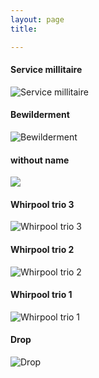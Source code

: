 ```yaml
---
layout: page
title: 

---
```

<link rel="amphtml" href="{{ page.id | prepend: '/YOURDIR' | prepend: site.baseurl | prepend: site.url }}">

#### Service millitaire

![Service millitaire](../img/paintings/Service%20millitaire.jpg)

#### Bewilderment

![Bewilderment](../img/paintings/bewilderment.jpg)

#### without name

![](../img/paintings/yellow%20curves.jpg)

#### Whirpool trio 3

![Whirpool trio 3](../img/paintings/Whirpool%203.jpg)

#### Whirpool trio 2

![Whirpool trio 2](../img/paintings/Whirpool%202.jpg)

#### Whirpool trio 1

![Whirpool trio 1](../img/paintings/Whirpool%201.jpg)

#### Drop

![Drop](../img/paintings/drop.jpg)
